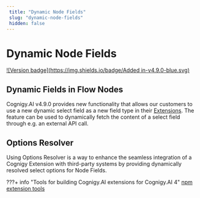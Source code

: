 ```yaml
---
 title: "Dynamic Node Fields" 
 slug: "dynamic-node-fields" 
 hidden: false 
---
```

# Dynamic Node Fields

[![Version badge](https://img.shields.io/badge/Added in-v4.9.0-blue.svg)]({{config.site_url}})

## Dynamic Fields in Flow Nodes
<div class="divider"></div>

Cognigy.AI v4.9.0 provides new functionality that allows our customers to use a new dynamic select field as a new field type in their  [Extensions]({{config.site_url}}ai/resources/manage/extensions/). The feature can be used to dynamically fetch the content of a select field through e.g. an external API call.

## Options Resolver

Using Options Resolver is a way to enhance the seamless integration of a Cognigy Extension with third-party systems by providing dynamically resolved select options for Node Fields.

???+ info "Tools for building Cognigy.AI extensions for Cognigy.AI 4"
    [npm extension tools](https://www.npmjs.com/package/@cognigy/extension-tools)